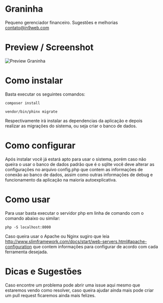 # Graninha

Pequeno gerenciador financeiro. Sugestões e melhorias contato@in9web.com

# Preview / Screenshot

![Preview Graninha](https://raw.githubusercontent.com/in9web/graninha/master/preview.jpg)
# Como instalar

Basta executar os seguintes comandos: 

```composer install``` 

```vendor/bin/phinx migrate```

Respectivamente irá instalar as dependencias da aplicação e depois realizar as migrações do sistema, ou seja criar o banco de dados.

# Como configurar

Após instalar você já estará apto para usar o sistema, porém caso não queira o usar o banco de dados padrão que é o sqlite você deve alterar as configurações no arquivo config.php que contem as informações de conexão ao banco de dados, assim como outras informações de debug e funcionamento da aplicação na maioria autoexplicativa.

# Como usar 

Para usar basta executar o servidor php em linha de comando com o comando abaixo ou similar:

```php -S localhost:8000```

Caso queira usar o Apache ou Nginx sugiro que leia http://www.slimframework.com/docs/start/web-servers.html#apache-configuration que contem informações para configurar de acordo com cada ferramenta desejada.

# Dicas e Sugestões

Caso encontre um problema pode abrir uma issue aqui mesmo que estaremos vendo como resolver, caso queira ajudar ainda mais pode criar um pull request ficaremos ainda mais felizes.
